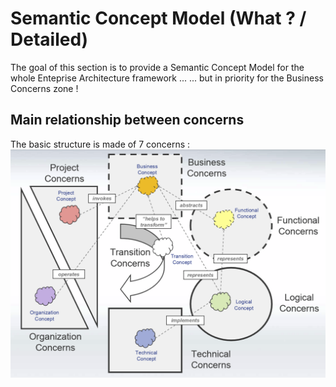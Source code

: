 Semantic Concept Model (What ? / Detailed)
==

The goal of this section is to provide a Semantic Concept Model for the whole Enteprise Architecture framework ...
... but in priority for the Business Concerns zone !

Main relationship between concerns 
-
The basic structure is made of 7 concerns :
![alt text](https://github.com/iPlumb3r/pEAr4pEEr/blob/master/images/What_RelationshipBetweenConcerns.png)
